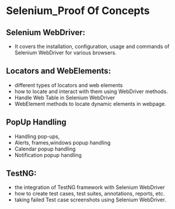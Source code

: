 # Selenium_Proof Of Concepts

## Selenium WebDriver:
- It covers the installation, configuration, usage and commands of Selenium WebDriver for various browsers.

## Locators and WebElements:
- different types of locators and web elements
- how to locate and interact with them using WebDriver methods.
- Handle Web Table in Selenium WebDriver
- WebElement methods to locate dynamic elements in webpage.

## PopUp Handling
- Handling pop-ups,
- Alerts, frames,windows popup handling
- Calendar popup handling
- Notification popup handling
  
## TestNG: 
- the integration of TestNG framework with Selenium WebDriver
- how to create test cases, test suites, annotations, reports, etc.
- taking failed Test case screenshots using Selenium WebDriver.
